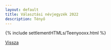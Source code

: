 ```yaml
---
layout: default
title: Választási névjegyzék 2022
description: Tényő
---
```


{% include settlementHTMLs/Teenyooxx.html %}

[Vissza](./)